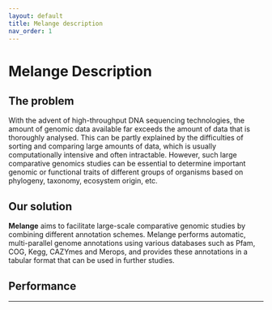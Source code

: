 ```yaml
---
layout: default
title: Melange description
nav_order: 1
---
```


# Melange Description

## The problem
 With the advent of high-throughput DNA sequencing technologies, the amount of genomic data available far exceeds the amount of data that is thoroughly analysed. This can be partly explained by the difficulties of sorting and comparing large amounts of data, which is usually computationally intensive and often intractable. However, such large comparative genomics studies can be essential to determine important genomic or functional traits of different groups of organisms based on phylogeny, taxonomy, ecosystem origin, etc.

## Our solution
**Melange** aims to facilitate large-scale comparative genomic studies by combining different annotation schemes. Melange performs automatic, multi-parallel genome annotations using various databases such as Pfam, COG, Kegg, CAZYmes and Merops, and provides these annotations in a tabular format that can be used in further studies.

## Performance


* * *

